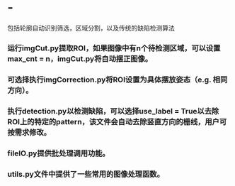 # -
包括轮廓自动识别筛选，区域分割，以及传统的缺陷检测算法

### 运行imgCut.py提取ROI，如果图像中有n个待检测区域，可以设置max_cnt = n，imgCut.py将自动摆正图像。

### 可选择执行imgCorrection.py将ROI设置为具体摆放姿态（e.g. 相同方向）。

### 执行detection.py以检测缺陷，可以选择use_label = True以去除ROI上的特定的pattern，该文件会自动去除竖直方向的栅线，用户可按需求修改。

### fileIO.py提供批处理调用功能。

### utils.py文件中提供了一些常用的图像处理函数。
